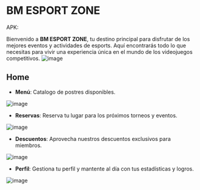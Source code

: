 # BM ESPORT ZONE

APK:     

Bienvenido a **BM ESPORT ZONE**, tu destino principal para disfrutar de los mejores eventos y actividades de esports. Aquí encontrarás todo lo que necesitas para vivir una experiencia única en el mundo de los videojuegos competitivos.
![image](https://github.com/user-attachments/assets/61800004-5d7e-48af-b0ad-83fe25e67486)
## Home
- **Menú**: Catalogo de postres disponibles.
  
![image](https://github.com/user-attachments/assets/0d37c15f-96b8-4924-8cd9-6cb34166c0c9)

- **Reservas**: Reserva tu lugar para los próximos torneos y eventos.
  
![image](https://github.com/user-attachments/assets/6d0a0729-e74a-46f0-9c12-791030b95d9f)

- **Descuentos**: Aprovecha nuestros descuentos exclusivos para miembros.
  
![image](https://github.com/user-attachments/assets/c5a69cbb-ead2-4653-9a25-ba64a3b16da7)

- **Perfil**: Gestiona tu perfil y mantente al día con tus estadísticas y logros.
  
![image](https://github.com/user-attachments/assets/d57a3419-7a0e-48e8-bf52-b6785ae1199f)



